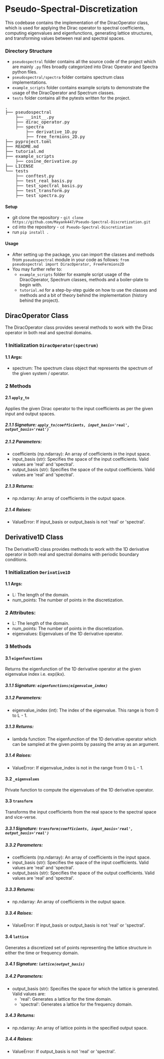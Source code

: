 # Pseudo-Spectral-Discretization

This codebase contains the implementation of the DiracOperator class, which is used for applying the Dirac operator to spectral coefficients, computing eigenvalues and eigenfunctions, generating lattice structures, and transforming values between real and spectral spaces.

### Directory Structure

- `pseudospectral` folder contains all the source code of the project which are mainly `.py` files broadly categorized into Dirac Operator and Spectra python files.
- `pseudospectral/spectra` folder contains spectrum class implementations.
- `example_scripts` folder contains example scripts to demonstrate the usage of the DiracOperator and Spectrum classes.
- `tests` folder contains all the pytests written for the project.

<pre>
.
├── pseudospectral
    ├── __init__.py
    ├── dirac_operator.py
    ├── spectra
        ├── derivative_1D.py
        ├── free_fermions_2D.py
├── pyproject.toml
├── README.md
├── tutorial.md
├── example_scripts
    ├── cosine_derivative.py
├── LICENSE
└── tests
    ├── conftest.py
    ├── test_real_basis.py
    ├── test_spectral_basis.py
    ├── test_transform.py
    ├── test_spectra.py
</pre>

#### Setup

- git clone the repository - `git clone https://github.com/Mayank447/Pseudo-Spectral-Discretization.git`
- cd into the repository - `cd Pseudo-Spectral-Discretization`
- run `pip install .`

#### Usage

- After setting up the package, you can import the classes and methods from `pseudospectral` module in your code as follows:
  ``from pseudospectral import DiracOperator, FreeFermions2D``
- You may further refer to:
  - `example_scripts` folder for example script usage of the DiracOperator, Spectrum classes, methods and a boiler-plate to begin with.
  - `tutorial.md` for a step-by-step guide on how to use the classes and methods and a bit of theory behind the implementation (history behind the project).

## DiracOperator Class

The DiracOperator class provides several methods to work with the Dirac operator in both real and spectral domains.

### 1 Initialization ``DiracOperator(spectrum)``

#### 1.1 Args:

- spectrum: The spectrum class object that represents the spectrum of the given system / operator.

### 2 Methods

#### 2.1 ``apply_to``

Applies the given Dirac operator to the input coefficients as per the given input and output spaces.

##### 2.1.1 Signature: ``apply_to(coefficients, input_basis='real', output_basis='real')``

##### 2.1.2 Parameters:

- coefficients (np.ndarray): An array of coefficients in the input space.
- input_basis (str): Specifies the space of the input coefficients. Valid values are 'real' and 'spectral'.
- output_basis (str): Specifies the space of the output coefficients. Valid values are 'real' and 'spectral'.

##### 2.1.3 Returns:

- np.ndarray: An array of coefficients in the output space.

##### 2.1.4 Raises:

- ValueError: If input_basis or output_basis is not 'real' or 'spectral'.

## Derivative1D Class

The Derivative1D class provides methods to work with the 1D derivative operator in both real and spectral domains with periodic boundary conditions.

### 1 Initialization ``Derivative1D``
#### 1.1 Args:
- L: The length of the domain.
- num_points: The number of points in the discretization.

### 2 Attributes:
- L: The length of the domain.
- num_points: The number of points in the discretization.
- eigenvalues: Eigenvalues of the 1D derivative operator.

### 3 Methods
#### 3.1 ``eigenfunctions``
Returns the eigenfunction of the 1D derivative operator at the given eigenvalue index i.e. exp(ikx).

##### 3.1.1 Signature: `eigenfunctions(eigenvalue_index)`

##### 3.1.2 Parameters:
- eigenvalue_index (int): The index of the eigenvalue. This range is from 0 to L - 1.

##### 3.1.3 Returns:
- lambda function: The eigenfunction of the 1D derivative operator which can be sampled at the given points by passing the array as an argument.

##### 3.1.4 Raises:
- ValueError: If eigenvalue_index is not in the range from 0 to L - 1.

#### 3.2 ``_eigenvalues``
Private function to compute the eigenvalues of the 1D derivative operator.

#### 3.3 ``transform``
Transforms the input coefficients from the real space to the spectral space and vice-verse.

##### 3.3.1 Signature: `transform(coefficients, input_basis='real', output_basis='real')`

##### 3.3.2 Parameters:
- coefficients (np.ndarray): An array of coefficients in the input space.
- input_basis (str): Specifies the space of the input coefficients. Valid values are 'real' and 'spectral'.
- output_basis (str): Specifies the space of the output coefficients. Valid values are 'real' and 'spectral'.

##### 3.3.3 Returns:
- np.ndarray: An array of coefficients in the output space.

##### 3.3.4 Raises:
- ValueError: If input_basis or output_basis is not 'real' or 'spectral'.

#### 3.4 ``lattice``
Generates a discretized set of points representing the lattice structure in either the time or frequency domain.

##### 3.4.1 Signature: `lattice(output_basis)`

##### 3.4.2 Parameters:
- output_basis (str): Specifies the space for which the lattice is generated. Valid values are:
    - 'real': Generates a lattice for the time domain.
    - 'spectral': Generates a lattice for the frequency domain.

##### 3.4.3 Returns:
- np.ndarray: An array of lattice points in the specified output space.

##### 3.4.4 Raises:
- ValueError: If output_basis is not 'real' or 'spectral'.
